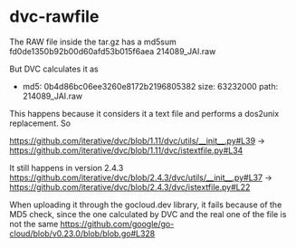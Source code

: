 # dvc-rawfile
The RAW file inside the tar.gz has a md5sum
fd0de1350b92b00d60afd53b015f6aea  214089_JAI.raw

But DVC calculates it as 
- md5: 0b4d86bc06ee3260e8172b2196805382
  size: 63232000
  path: 214089_JAI.raw
  
This happens because it considers it a text file and performs a dos2unix replacement. So 

https://github.com/iterative/dvc/blob/1.11/dvc/utils/__init__.py#L39
-> https://github.com/iterative/dvc/blob/1.11/dvc/istextfile.py#L34

It still happens in version 2.4.3
https://github.com/iterative/dvc/blob/2.4.3/dvc/utils/__init__.py#L37
-> https://github.com/iterative/dvc/blob/2.4.3/dvc/istextfile.py#L22

When uploading it through the gocloud.dev library, it fails because of the MD5 check, since the one calculated by DVC and the real one of the file is not the same
https://github.com/google/go-cloud/blob/v0.23.0/blob/blob.go#L328
